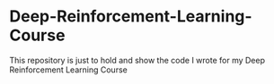 # Deep-Reinforcement-Learning-Course
This repository is just to hold and show the code I wrote for my Deep Reinforcement Learning Course
